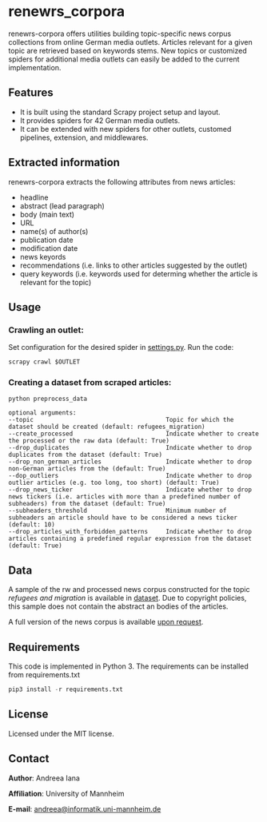 # renewrs_corpora
<!-- Topic-specific news corpus collection from German media outlets for the ReNewRS project. -->

renewrs-corpora offers utilities building topic-specific news corpus collections from online German media outlets. Articles relevant for a given topic are retrieved based on keywords stems. New topics or customized spiders for additional media outlets can easily be added to the current implementation.

## Features
- It is built using the standard Scrapy project setup and layout.
- It provides spiders for 42 German media outlets.
- It can be extended with new spiders for other outlets, customed pipelines, extension, and middlewares.

## Extracted information
renewrs-corpora extracts the following attributes from news articles:
- headline
- abstract (lead paragraph)
- body (main text)
- URL
- name(s) of author(s)
- publication date
- modification date
- news keyords
- recommendations (i.e. links to other articles suggested by the outlet)
- query keywords (i.e. keywords used for determing whether the article is relevant for the topic)

## Usage

### Crawling an outlet:
Set configuration for the desired spider in [settings.py](./news_crawler/settings.py). Run the code: 

```python
scrapy crawl $OUTLET
```

### Creating a dataset from scraped articles:
```
python preprocess_data 

optional arguments:
--topic                                     Topic for which the dataset should be created (default: refugees_migration)
--create_processed                          Indicate whether to create the processed or the raw data (default: True)
--drop_duplicates                           Indicate whether to drop duplicates from the dataset (default: True)
--drop_non_german_articles                  Indicate whether to drop non-German articles from the (default: True)
--dop_outliers                              Indicate whether to drop outlier articles (e.g. too long, too short) (default: True)
--drop_news_ticker                          Indicate whether to drop news tickers (i.e. articles with more than a predefined number of subheaders) from the dataset (default: True)
--subheaders_threshold                      Minimum number of subheaders an article should have to be considered a news ticker (default: 10)
--drop_articles_with_forbidden_patterns     Indicate whether to drop articles containing a predefined regular expression from the dataset (default: True)
```

## Data
A sample of the rw and processed news corpus constructed for the topic *refugees and migration* is available in [dataset](/data/dataset). Due to copyright policies, this sample does not contain the abstract an bodies of the articles. 

A full version of the news corpus is available [upon request](mailto:andreea@informatik.uni-mannheim.de).

## Requirements
This code is implemented in Python 3. The requirements can be installed from requirements.txt


```python
pip3 install -r requirements.txt
```

## License
Licensed under the MIT license.

## Contact
**Author**: Andreea Iana

**Affiliation**: University of Mannheim

**E-mail**: andreea@informatik.uni-mannheim.de
